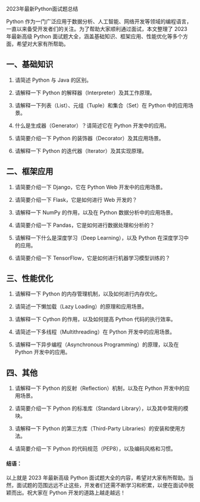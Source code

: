 2023年最新Python面试题总结

Python 作为一门广泛应用于数据分析、人工智能、网络开发等领域的编程语言，一直以来备受开发者们的关注。为了帮助大家顺利通过面试，本文整理了 2023 年最新高级 Python 面试题大全，涵盖基础知识、框架应用、性能优化等多个方面，希望对大家有所帮助。

## 一、基础知识

1. 请简述 Python 与 Java 的区别。

2. 请解释一下 Python 的解释器（Interpreter）及其工作原理。

3. 请解释一下列表（List）、元组（Tuple）和集合（Set）在 Python 中的应用场景。

4. 什么是生成器（Generator）？请简述它在 Python 开发中的应用。

5. 请简要介绍一下 Python 的装饰器（Decorator）及其应用场景。

6. 请解释一下 Python 的迭代器（Iterator）及其实现原理。

## 二、框架应用

1. 请简要介绍一下 Django，它在 Python Web 开发中的应用场景。

2. 请简要介绍一下 Flask，它是如何进行 Web 开发的？

3. 请解释一下 NumPy 的作用，以及在 Python 数据分析中的应用场景。

4. 请简要介绍一下 Pandas，它是如何进行数据处理和分析的？

5. 请解释一下什么是深度学习（Deep Learning），以及 Python 在深度学习中的应用。

6. 请简要介绍一下 TensorFlow，它是如何进行机器学习模型训练的？

## 三、性能优化

1. 请解释一下 Python 的内存管理机制，以及如何进行内存优化。

2. 请简述一下懒加载（Lazy Loading）的原理和应用场景。

3. 请解释一下 Cython 的作用，以及如何提高 Python 代码的执行效率。

4. 请简述一下多线程（Multithreading）在 Python 开发中的应用场景。

5. 请解释一下异步编程（Asynchronous Programming）的原理，以及在 Python 开发中的应用。

## 四、其他

1. 请解释一下 Python 的反射（Reflection）机制，以及在 Python 开发中的应用场景。

2. 请简要介绍一下 Python 的标准库（Standard Library），以及其中常用的模块。

3. 请解释一下 Python 的第三方库（Third-Party Libraries）的安装和使用方法。

4. 请简要介绍一下 Python 的代码规范（PEP8），以及编码风格和习惯。


#### 结语：
以上就是 2023 年最新高级 Python 面试题大全的内容，希望对大家有所帮助。当然，面试题的范围远远不止这些，开发者们还需不断学习和积累，以便在面试中脱颖而出。祝大家在 Python 开发的道路上越走越远！


